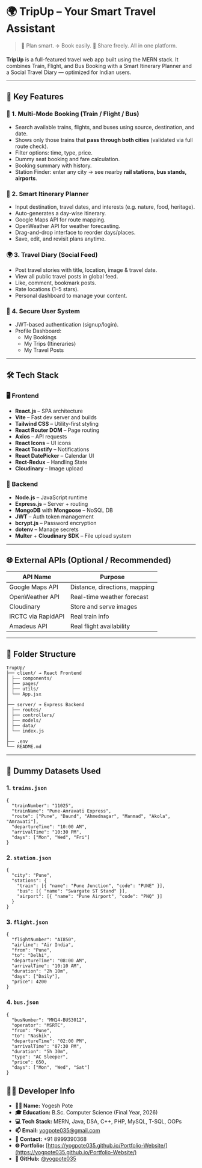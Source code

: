 # 🌍 TripUp – Your Smart Travel Assistant

> 🚆 Plan smart. ✈️ Book easily. 📸 Share freely. All in one platform.

**TripUp** is a full-featured travel web app built using the MERN stack. It combines Train, Flight, and Bus Booking with a Smart Itinerary Planner and a Social Travel Diary — optimized for Indian users.

---

## 🚀 Key Features

### 🛫 1. Multi-Mode Booking (Train / Flight / Bus)

- Search available trains, flights, and buses using source, destination, and date.
- Shows only those trains that **pass through both cities** (validated via full route check).
- Filter options: time, type, price.
- Dummy seat booking and fare calculation.
- Booking summary with history.
- Station Finder: enter any city → see nearby **rail stations, bus stands, airports**.

### 📅 2. Smart Itinerary Planner

- Input destination, travel dates, and interests (e.g. nature, food, heritage).
- Auto-generates a day-wise itinerary.
- Google Maps API for route mapping.
- OpenWeather API for weather forecasting.
- Drag-and-drop interface to reorder days/places.
- Save, edit, and revisit plans anytime.

### 🌍 3. Travel Diary (Social Feed)

- Post travel stories with title, location, image & travel date.
- View all public travel posts in global feed.
- Like, comment, bookmark posts.
- Rate locations (1–5 stars).
- Personal dashboard to manage your content.

### 🔐 4. Secure User System

- JWT-based authentication (signup/login).
- Profile Dashboard:
  - My Bookings
  - My Trips (Itineraries)
  - My Travel Posts

---

## 🛠️ Tech Stack

### 🖥️ Frontend

- **React.js** – SPA architecture
- **Vite** – Fast dev server and builds
- **Tailwind CSS** – Utility-first styling
- **React Router DOM** – Page routing
- **Axios** – API requests
- **React Icons** – UI icons
- **React Toastify** – Notifications
- **React DatePicker** – Calendar UI
- **Rect-Redux** – Handling State
- **Cloudinary** – Image upload

### 🧠 Backend

- **Node.js** – JavaScript runtime
- **Express.js** – Server + routing
- **MongoDB** with **Mongoose** – NoSQL DB
- **JWT** – Auth token management
- **bcrypt.js** – Password encryption
- **dotenv** – Manage secrets
- **Multer** + **Cloudinary SDK** – File upload system

---

## 🌐 External APIs (Optional / Recommended)

| API Name           | Purpose                        |
|--------------------|--------------------------------|
| Google Maps API    | Distance, directions, mapping  |
| OpenWeather API    | Real-time weather forecast     |
| Cloudinary         | Store and serve images         |
| IRCTC via RapidAPI | Real train info                |
| Amadeus API        | Real flight availability       |

---

## 📁 Folder Structure


```
TrupUp/
├── client/ → React Frontend
│ ├── components/
│ ├── pages/
│ ├── utils/
│ └── App.jsx
│
├── server/ → Express Backend
│ ├── routes/
│ ├── controllers/
│ ├── models/
│ ├── data/
│ └── index.js
│
├── .env
└── README.md
```


---

## 💾 Dummy Datasets Used

### 1. `trains.json`

```
{
  "trainNumber": "11025",
  "trainName": "Pune-Amravati Express",
  "route": ["Pune", "Daund", "Ahmednagar", "Manmad", "Akola", "Amravati"],
  "departureTime": "10:00 AM",
  "arrivalTime": "10:30 PM",
  "days": ["Mon", "Wed", "Fri"]
}
```
### 2. `station.json`
```
{
  "city": "Pune",
  "stations": {
    "train": [{ "name": "Pune Junction", "code": "PUNE" }],
    "bus": [{ "name": "Swargate ST Stand" }],
    "airport": [{ "name": "Pune Airport", "code": "PNQ" }]
  }
}
```
### 3. `flight.json`
```
{
  "flightNumber": "AI850",
  "airline": "Air India",
  "from": "Pune",
  "to": "Delhi",
  "departureTime": "08:00 AM",
  "arrivalTime": "10:10 AM",
  "duration": "2h 10m",
  "days": ["Daily"],
  "price": 4200
}
```
### 4. `bus.json`
```
{
  "busNumber": "MH14-BUS3012",
  "operator": "MSRTC",
  "from": "Pune",
  "to": "Nashik",
  "departureTime": "02:00 PM",
  "arrivalTime": "07:30 PM",
  "duration": "5h 30m",
  "type": "AC Sleeper",
  "price": 650,
  "days": ["Mon", "Wed", "Sat"]
}
```

## 👨‍💻 Developer Info

- **👨‍💻 Name:** Yogesh Pote  
- **🎓 Education:** B.Sc. Computer Science (Final Year, 2026)  
- **💻 Tech Stack:** MERN, Java, DSA, C++, PHP, MySQL, T-SQL, OOPs  
- **📫 Email:** [yogpote035@gmail.com](mailto:yogpote035@gmail.com)  
- **📱 Contact:** +91 8999390368  
- **🌐 Portfolio:** [https://yogpote035.github.io/Portfolio-Website/](https://yogpote035.github.io/Portfolio-Website/)  
- **📂 GitHub:** [@yogpote035](https://github.com/yogpote035)

